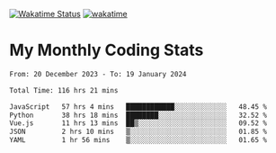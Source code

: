[![Wakatime Status](https://github.com/noopurphalak/noopurphalak/workflows/wakatime-status-update/badge.svg)](https://github.com/noopurphalak/noopurphalak/actions/workflows/main.yml)
[![wakatime](https://wakatime.com/badge/user/80ace140-ef40-4fdd-b8ed-f3be3d2e1aea.svg)](https://wakatime.com/@80ace140-ef40-4fdd-b8ed-f3be3d2e1aea)

# My Monthly Coding Stats

<!--START_SECTION:waka-->

```txt
From: 20 December 2023 - To: 19 January 2024

Total Time: 116 hrs 21 mins

JavaScript   57 hrs 4 mins   ████████████░░░░░░░░░░░░░   48.45 %
Python       38 hrs 18 mins  ████████░░░░░░░░░░░░░░░░░   32.52 %
Vue.js       11 hrs 13 mins  ██▒░░░░░░░░░░░░░░░░░░░░░░   09.52 %
JSON         2 hrs 10 mins   ▒░░░░░░░░░░░░░░░░░░░░░░░░   01.85 %
YAML         1 hr 56 mins    ▒░░░░░░░░░░░░░░░░░░░░░░░░   01.65 %
```

<!--END_SECTION:waka-->
